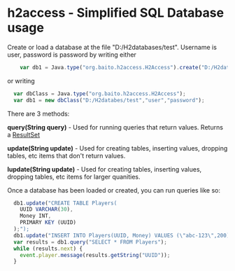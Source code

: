 # h2access - Simplified SQL Database usage
Create or load a database at the file "D:/H2databases/test". Username is user, password is password by writing either
```js
    var db1 = Java.type("org.baito.h2access.H2Access").create("D:/H2databes/test","user","password");
```
or writing
```js
  var dbClass = Java.type("org.baito.h2access.H2Access");
  var db1 = new dbClass("D:/H2databes/test","user","password");
```

There are 3 methods:

**query(String query)** - Used for running queries that return values. Returns a [ResultSet](https://docs.oracle.com/javase/7/docs/api/java/sql/ResultSet.html)

**update(String update)** - Used for creating tables, inserting values, dropping tables, etc items that don't return values.

**lupdate(String update)** - Used for creating tables, inserting values, dropping tables, etc items for larger quanities.

Once a database has been loaded or created, you can run queries like so:
```js
  db1.update("CREATE TABLE Players(
    UUID VARCHAR(30),
    Money INT,
    PRIMARY KEY (UUID)
  );");
  db1.update("INSERT INTO Players(UUID, Money) VALUES (\"abc-123\",200),(\"zyx-987\",10000);")
  var results = db1.query("SELECT * FROM Players");
  while (results.next) {
    event.player.message(results.getString("UUID"));
  }
```

